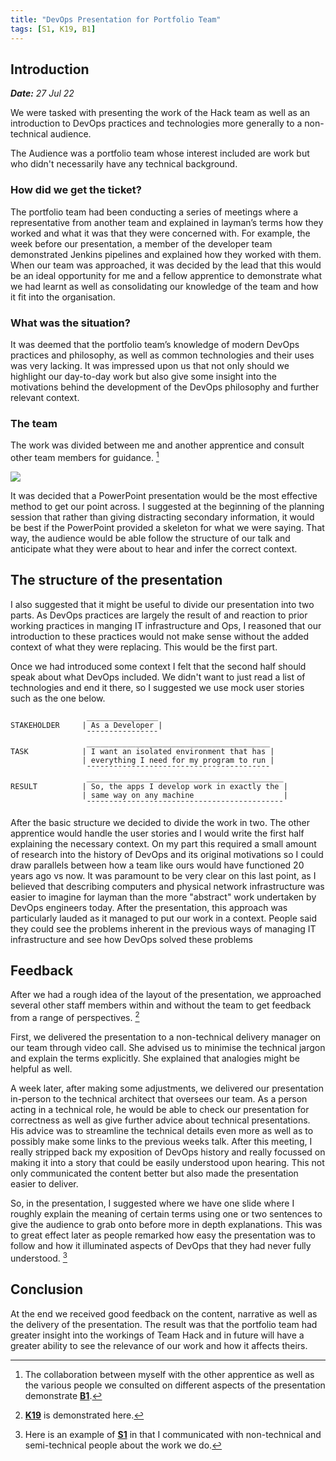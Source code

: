 ```yaml
---
title: "DevOps Presentation for Portfolio Team"
tags: [S1, K19, B1]
---
```


## Introduction

***Date:** 27 Jul 22*

We were tasked with presenting the work of the Hack team as well as an introduction to DevOps practices and technologies more generally to a non-technical audience.

The Audience was a portfolio team whose interest included are work but who didn't necessarily have any technical background.

### How did we get the ticket?

The portfolio team had been conducting a series of meetings where a representative from another team and explained in layman’s terms how they worked and what it was that they were concerned with.
For example, the week before our presentation, a member of the developer team demonstrated Jenkins pipelines and explained how they worked with them.
When our team was approached, it was decided by the lead that this would be an ideal opportunity for me and a fellow apprentice to demonstrate what we had learnt as well as consolidating our knowledge of the team and how it fit into the organisation.

### What was the situation?

It was deemed that the portfolio team’s knowledge of modern DevOps practices and philosophy, as well as common technologies and their uses was very lacking.
It was impressed upon us that not only should we highlight our day-to-day work but also give some insight into the motivations behind the development of the DevOps philosophy and further relevant context.

### The team

The work was divided between me and another apprentice and consult other team members for guidance. [^b1]

![](../presentation/powerpoint.png)

It was decided that a PowerPoint presentation would be the most effective method to get our point across.
I suggested at the beginning of the planning session that rather than giving distracting secondary information, it would be best if the PowerPoint provided a skeleton for what we were saying. That way, the audience would be able follow the structure of our talk and anticipate what they were about to hear and infer the correct context.

## The structure of the presentation

I also suggested that it might be useful to divide our presentation into two parts.
As DevOps practices are largely the result of and reaction to prior working practices in manging IT infrastructure and Ops, I reasoned that our introduction to these practices would not make sense without the added context of what they were replacing. This would be the first part.

Once we had introduced some context I felt that the second half should speak about what DevOps included.
We didn't want to just read a list of technologies and end it there, so I suggested we use mock user stories such as the one below.

```text
                 ________________
STAKEHOLDER     | As a Developer |                             
                 ¯¯¯¯¯¯¯¯¯¯¯¯¯¯¯¯
                 _________________________________________
TASK            | I want an isolated environment that has |     
                | everything I need for my program to run |     
                 ¯¯¯¯¯¯¯¯¯¯¯¯¯¯¯¯¯¯¯¯¯¯¯¯¯¯¯¯¯¯¯¯¯¯¯¯¯¯¯¯¯
                 ____________________________________________
RESULT          | So, the apps I develop work in exactly the |  
                | same way on any machine                    |  
                 ¯¯¯¯¯¯¯¯¯¯¯¯¯¯¯¯¯¯¯¯¯¯¯¯¯¯¯¯¯¯¯¯¯¯¯¯¯¯¯¯¯¯¯¯
```

After the basic structure we decided to divide the work in two. The other apprentice would handle the user stories and I would write the first half explaining the necessary context.
On my part this required a small amount of research into the history of DevOps and its original motivations so I could draw parallels between how a team like ours would have functioned 20 years ago vs now.
It was paramount to be very clear on this last point, as I believed that describing computers and physical network infrastructure was easier to imagine for layman than the more "abstract" work undertaken by DevOps engineers today.
After the presentation, this approach was particularly lauded as it managed to put our work in a context. People said they could see the problems inherent in the previous ways of managing IT infrastructure and see how DevOps solved these problems

## Feedback

After we had a rough idea of the layout of the presentation, we approached several other staff members within and without the team to get feedback from a range of perspectives.  [^k19]

First, we delivered the presentation to a non-technical delivery manager on our team through video call.
She advised us to minimise the technical jargon and explain the terms explicitly.
She explained that analogies might be helpful as well.

A week later, after making some adjustments, we delivered our presentation in-person to the technical architect that oversees our team.
As a person acting in a technical role, he would be able to check our presentation for correctness as well as give further advice about technical presentations.
His advice was to streamline the technical details even more as well as to possibly make some links to the previous weeks talk.
After this meeting, I really stripped back my exposition of DevOps history and really focussed on making it into a story that could be easily understood upon hearing.
This not only communicated the content better but also made the presentation easier to deliver.

So, in the presentation, I suggested where we have one slide where I roughly explain the meaning of certain terms using one or two sentences to give the audience to grab onto before more in depth explanations.
This was to great effect later as people remarked how easy the presentation was to follow and how it illuminated aspects of DevOps that they had never fully understood.
[^s1]

## Conclusion

At the end we received good feedback on the content, narrative as well as the delivery of the presentation.
The result was that the portfolio team had greater insight into the workings of Team Hack and in future will have a greater ability to see the relevance of our work and how it affects theirs.

[^s1]: Here is an example of **[S1](/tags/s1)** in that I communicated with non-technical and semi-technical people about the work we do.
[^b1]: The collaboration between myself with the other apprentice as well as the various people we consulted on different aspects of the presentation demonstrate **[B1](/tags/b1)**.
[^k19]: **[K19](/tags/k19)** is demonstrated here.
